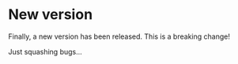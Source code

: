# New version

Finally, a new version has been released. This is a breaking change!

Just squashing bugs...